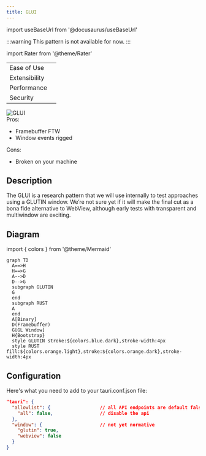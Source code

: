 ```yaml
---
title: GLUI
---
```


import useBaseUrl from '@docusaurus/useBaseUrl'

:::warning
This pattern is not available for now.
:::

import Rater from '@theme/Rater'

<div className="row">
  <div className="col col--4">
    <table>
      <tr>
        <td>Ease of Use</td>
        <td><Rater value="0"/></td>
      </tr>
      <tr>
        <td>Extensibility</td>
        <td><Rater value="0"/></td>
      </tr>
      <tr>
        <td>Performance</td>
        <td><Rater value="5"/></td>
      </tr>
      <tr>
        <td>Security</td>
        <td><Rater value="0"/></td>
      </tr>
    </table>
  </div>
  <div className="col col--4 pattern-logo">
    <img src={useBaseUrl('img/recipes/GLUI.svg')} alt="GLUI" />
  </div>
  <div className="col col--4">
    Pros:
    <ul>
      <li>Framebuffer FTW</li>
      <li>Window events rigged</li>
    </ul>
    Cons:
    <ul>
      <li>Broken on your machine</li>
    </ul>
  </div>
</div>

## Description

The GLUI is a research pattern that we will use internally to test approaches using a GLUTIN window. We’re not sure yet if it will make the final cut as a bona fide alternative to WebView, although early tests with transparent and multiwindow are exciting.

## Diagram

import { colors } from '@theme/Mermaid'

```mermaid
graph TD
  A==>H
  H==>G
  A-->D
  D-->G
  subgraph GLUTIN
  G
  end
  subgraph RUST
  A
  end
  A[Binary]
  D(Framebuffer)
  G[GL Window]
  H{Bootstrap}
  style GLUTIN stroke:${colors.blue.dark},stroke-width:4px
  style RUST fill:${colors.orange.light},stroke:${colors.orange.dark},stroke-width:4px
```

## Configuration

Here's what you need to add to your tauri.conf.json file:

```json
"tauri": {
  "allowlist": {                  // all API endpoints are default false
    "all": false,                 // disable the api
  },
  "window": {                     // not yet normative
    "glutin": true,
    "webview": false
  }
}
```
